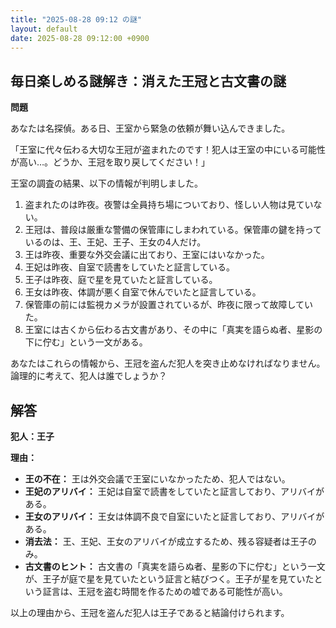 ```yaml
---
title: "2025-08-28 09:12 の謎"
layout: default
date: 2025-08-28 09:12:00 +0900
---
```

## 毎日楽しめる謎解き：消えた王冠と古文書の謎

**問題**

あなたは名探偵。ある日、王室から緊急の依頼が舞い込んできました。

「王室に代々伝わる大切な王冠が盗まれたのです！犯人は王室の中にいる可能性が高い…。どうか、王冠を取り戻してください！」

王室の調査の結果、以下の情報が判明しました。

1.  盗まれたのは昨夜。夜警は全員持ち場についており、怪しい人物は見ていない。
2.  王冠は、普段は厳重な警備の保管庫にしまわれている。保管庫の鍵を持っているのは、王、王妃、王子、王女の4人だけ。
3.  王は昨夜、重要な外交会議に出ており、王室にはいなかった。
4.  王妃は昨夜、自室で読書をしていたと証言している。
5.  王子は昨夜、庭で星を見ていたと証言している。
6.  王女は昨夜、体調が悪く自室で休んでいたと証言している。
7.  保管庫の前には監視カメラが設置されているが、昨夜に限って故障していた。
8.  王室には古くから伝わる古文書があり、その中に「真実を語らぬ者、星影の下に佇む」という一文がある。

あなたはこれらの情報から、王冠を盗んだ犯人を突き止めなければなりません。
論理的に考えて、犯人は誰でしょうか？

## 解答

**犯人：王子**

**理由：**

*   **王の不在：** 王は外交会議で王室にいなかったため、犯人ではない。
*   **王妃のアリバイ：** 王妃は自室で読書をしていたと証言しており、アリバイがある。
*   **王女のアリバイ：** 王女は体調不良で自室にいたと証言しており、アリバイがある。
*   **消去法：** 王、王妃、王女のアリバイが成立するため、残る容疑者は王子のみ。
*   **古文書のヒント：** 古文書の「真実を語らぬ者、星影の下に佇む」という一文が、王子が庭で星を見ていたという証言と結びつく。王子が星を見ていたという証言は、王冠を盗む時間を作るための嘘である可能性が高い。

以上の理由から、王冠を盗んだ犯人は王子であると結論付けられます。
